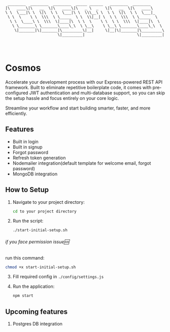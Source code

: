 ```

 ________  ________  ________  _____ ______   ________  ________      
|\   ____\|\   __  \|\   ____\|\   _ \  _   \|\   __  \|\   ____\     
\ \  \___|\ \  \|\  \ \  \___|\ \  \\\__\ \  \ \  \|\  \ \  \___|_    
 \ \  \    \ \  \\\  \ \_____  \ \  \\|__| \  \ \  \\\  \ \_____  \   
  \ \  \____\ \  \\\  \|____|\  \ \  \    \ \  \ \  \\\  \|____|\  \  
   \ \_______\ \_______\____\_\  \ \__\    \ \__\ \_______\____\_\  \ 
    \|_______|\|_______|\_________\|__|     \|__|\|_______|\_________\
                       \|_________|                       \|_________|
                                                                      
                                                                      
                                                              
```

# Cosmos

Accelerate your development process with our Express-powered REST API framework. Built to eliminate repetitive boilerplate code, it comes with pre-configured JWT authentication and multi-database support, so you can skip the setup hassle and focus entirely on your core logic.

Streamline your workflow and start building smarter, faster, and more efficiently.

## Features

- Built in login
- Built in signup
- Forgot password
- Refresh token generation
- Nodemailer integration(default template for welcome email, forgot password)
- MongoDB integration

## How to Setup

1. Navigate to your project directory:
    ```bash
    cd to your project directory
    ```

2. Run the script:
    ```bash
    ./start-initial-setup.sh
    ```
###### if you face permission issue🆘
run this command:
```bash
chmod +x start-initial-setup.sh
```

3. Fill required config in `./config/settings.js`

4. Run the application:
    ```bash
    npm start
    ```

## Upcoming features

1. Postgres DB integration